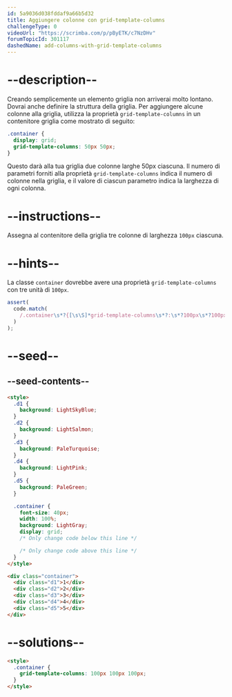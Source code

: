 ```yaml
---
id: 5a9036d038fddaf9a66b5d32
title: Aggiungere colonne con grid-template-columns
challengeType: 0
videoUrl: "https://scrimba.com/p/pByETK/c7NzDHv"
forumTopicId: 301117
dashedName: add-columns-with-grid-template-columns
---
```


# --description--

Creando semplicemente un elemento griglia non arriverai molto lontano. Dovrai anche definire la struttura della griglia. Per aggiungere alcune colonne alla griglia, utilizza la proprietà `grid-template-columns` in un contenitore griglia come mostrato di seguito:

```css
.container {
  display: grid;
  grid-template-columns: 50px 50px;
}
```

Questo darà alla tua griglia due colonne larghe 50px ciascuna. Il numero di parametri forniti alla proprietà `grid-template-columns` indica il numero di colonne nella griglia, e il valore di ciascun parametro indica la larghezza di ogni colonna.

# --instructions--

Assegna al contenitore della griglia tre colonne di larghezza `100px` ciascuna.

# --hints--

La classe `container` dovrebbe avere una proprietà `grid-template-columns` con tre unità di `100px`.

```js
assert(
  code.match(
    /.container\s*?{[\s\S]*grid-template-columns\s*?:\s*?100px\s*?100px\s*?100px\s*?;[\s\S]*}/gi
  )
);
```

# --seed--

## --seed-contents--

```html
<style>
  .d1 {
    background: LightSkyBlue;
  }
  .d2 {
    background: LightSalmon;
  }
  .d3 {
    background: PaleTurquoise;
  }
  .d4 {
    background: LightPink;
  }
  .d5 {
    background: PaleGreen;
  }

  .container {
    font-size: 40px;
    width: 100%;
    background: LightGray;
    display: grid;
    /* Only change code below this line */

    /* Only change code above this line */
  }
</style>

<div class="container">
  <div class="d1">1</div>
  <div class="d2">2</div>
  <div class="d3">3</div>
  <div class="d4">4</div>
  <div class="d5">5</div>
</div>
```

# --solutions--

```html
<style>
  .container {
    grid-template-columns: 100px 100px 100px;
  }
</style>
```
